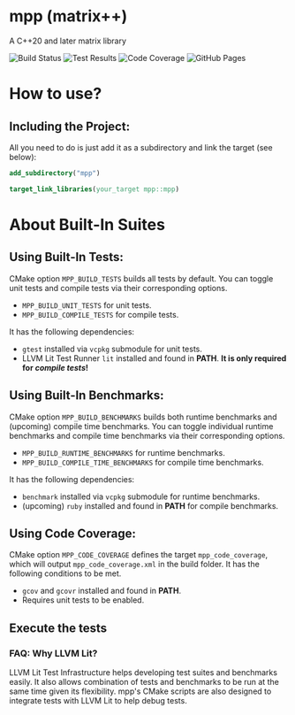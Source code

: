 # mpp (matrix++)
A C++20 and later matrix library

![Build Status](https://img.shields.io/azure-devops/build/samestimable2016/mpp/3/main?label=%F0%9F%94%A8%20Build%20Status) ![Test Results](https://img.shields.io/azure-devops/tests/samestimable2016/mpp/3/main?label=%F0%9F%A7%AA%20Test%20Results) ![Code Coverage](https://img.shields.io/azure-devops/coverage/samestimable2016/mpp/3/main?label=%F0%9F%93%B6%20Code%20Coverage) ![GitHub Pages](https://img.shields.io/github/deployments/sam20908/mpp/github-pages?label=%F0%9F%9A%80%20GitHub%20Pages)

# How to use?

## Including the Project:
All you need to do is just add it as a subdirectory and link the target (see below):
```cmake
add_subdirectory("mpp")

target_link_libraries(your_target mpp::mpp)
```

# About Built-In Suites

## Using Built-In Tests:
CMake option `MPP_BUILD_TESTS` builds all tests by default. You can toggle unit tests and compile tests via their corresponding options.
- `MPP_BUILD_UNIT_TESTS` for unit tests.
- `MPP_BUILD_COMPILE_TESTS` for compile tests.

It has the following dependencies:
- `gtest` installed via `vcpkg` submodule for unit tests.
- LLVM Lit Test Runner `lit` installed and found in **PATH**. **It is only required for ___compile tests___!**

## Using Built-In Benchmarks:
CMake option `MPP_BUILD_BENCHMARKS` builds both runtime benchmarks and (upcoming) compile time benchmarks. You can toggle individual runtime benchmarks and compile time benchmarks via their corresponding options.
- `MPP_BUILD_RUNTIME_BENCHMARKS` for runtime benchmarks.
- `MPP_BUILD_COMPILE_TIME_BENCHMARKS` for compile time benchmarks.

It has the following dependencies:
- `benchmark` installed via `vcpkg` submodule for runtime benchmarks.
- (upcoming) `ruby` installed and found in **PATH** for compile benchmarks.

## Using Code Coverage:
CMake option `MPP_CODE_COVERAGE` defines the target `mpp_code_coverage`, which will output `mpp_code_coverage.xml` in the build folder. It has the following conditions to be met.
- `gcov` and `gcovr` installed and found in **PATH**.
- Requires unit tests to be enabled.

## Execute the tests

### FAQ: Why LLVM Lit?
LLVM Lit Test Infrastructure helps developing test suites and benchmarks easily. It also allows combination of tests and benchmarks to be run at the same time given its flexibility. mpp's CMake scripts are also designed to integrate tests with LLVM Lit to help debug tests.